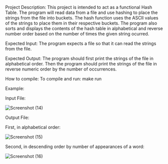 Project Description:
This project is intended to act as a functional Hash Table.
The program will read data from a file and use hashing to place the strings from the file into buckets.
The hash function uses the ASCII values of the strings to place them in their respective buckets.
The program also sorts and displays the contents of the hash table in alphabetical and reverse number order based on the number of times the given string ocurred.

Expected Input:
The program expects a file so that it can read the strings from the file.

Expected Output:
The program should first print the strings of the file in alphabetical order.
Then the program should print the strings of the file in reverse numeric order by the number of occurrences.

How to compile: 
To compile and run: make run


Example:

Input File:

![Screenshot (14)](https://user-images.githubusercontent.com/84202362/178781513-21f5c300-2b93-4911-abf1-1b0a20e19459.png)


Output File:

First, in alphabetical order:

![Screenshot (15)](https://user-images.githubusercontent.com/84202362/178783748-0482a0d7-af81-45f7-849b-4e099a9b9539.png)

Second, in descending order by number of appearances of a word:

![Screenshot (16)](https://user-images.githubusercontent.com/84202362/178783969-7a9b2246-9e89-46d1-b7ce-83123656a669.png)
